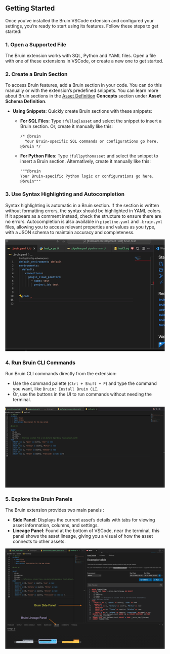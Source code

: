 ## Getting Started

Once you’ve installed the Bruin VSCode extension and configured your settings, you’re ready to start using its features. Follow these steps to get started:

### 1. Open a Supported File

The Bruin extension works with SQL, Python and YAML files. Open a file with one of these extensions in VSCode, or create a new one to get started.

### 2. Create a Bruin Section

To access Bruin features, add a Bruin section in your code. You can do this manually or with the extension’s predefined snippets. You can learn more about Bruin sections in the [Asset Definition](../getting-started/concepts.md) **Concepts** section under **Asset Schema Definition**.

- **Using Snippets**: Quickly create Bruin sections with these snippets:
  - **For SQL Files**: Type `!fullsqlasset` and select the snippet to insert a Bruin section. Or, create it manually like this:
    ```bruinsql
    /* @bruin
      Your Bruin-specific SQL commands or configurations go here.
    @bruin */
    ```

  - **For Python Files**: Type `!fullpythonasset` and select the snippet to insert a Bruin section. Alternatively, create it manually like this:
    ```bruin-python
    """@bruin
    Your Bruin-specific Python logic or configurations go here.
    @bruin"""
    ```

### 3. Use Syntax Highlighting and Autocompletion

Syntax highlighting is automatic in a Bruin section. If the section is written without formatting errors, the syntax should be highlighted in YAML colors. If it appears as a comment instead, check the structure to ensure there are no errors. Autocompletion is also available in `pipeline.yaml` and `.bruin.yml` files, allowing you to access relevant properties and values as you type, with a JSON schema to maintain accuracy and completeness.

![Bruin Autocomplete](../public/vscode-extension/snippets/autocomplete-postgres.gif)

### 4. Run Bruin CLI Commands

Run Bruin CLI commands directly from the extension:

- Use the command palette (`Ctrl + Shift + P`) and type the command you want, like `Bruin: Install Bruin CLI`.
- Or, use the buttons in the UI to run commands without needing the terminal.

![Bruin Action Buttons](../public/vscode-extension/render-asset.gif)

### 5. Explore the Bruin Panels

The Bruin extension provides two main panels :

- **Side Panel**: Displays the current asset’s details with tabs for viewing asset information, columns, and settings.
- **Lineage Panel**: Found at the bottom of VSCode, near the terminal, this panel shows the asset lineage, giving you a visual of how the asset connects to other assets.

![Bruin Panels](../public/vscode-extension/panels/bruin-panels.png)